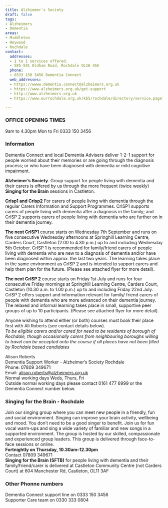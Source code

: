 ```yaml
---
title: Alzhiemer's Society
draft: false
tags:
- Alzheimers
- Dementia
areas:
- Middleton
- Heywood
- Rochdale
contact:
  addresses:
  - 1 to 1 services offered.
  - 585-591 Oldham Road, Rochdale OL16 4SU
  phone:
  - 0333 150 3456 Dementia Connect
  web_addresses:
  - https://wwww.dementia.connect@alzheimers.org.uk
  - https://www.alzheimers.org.uk/get-support
  - http://www.alzheimers.org.uk
  - https://www.ourrochdale.org.uk/kb5/rochdale/directory/service.page?id=YG67dYSirkk

---
```


### OFFICE OPENING TIMES
9am to 4.30pm Mon to Fri     0333 150 3456  


### Information   
Dementia Connect and local Dementia Advisers deliver 1-2-1 support for people worried about their memories or are going through the diagnosis process; or who have been diagnosed with dementia or mild cognitive impairment.   

**Alzheimer’s Society**. Group support for people living with dementia and their carers is offered by us through the more frequent (twice weekly) **Singing for the Brain** sessions in Castleton.   

**Crisp1 and Crisp2** For carers of people living with dementia through the regular Carers Information and Support Programmes. CrISP1 supports carers of people living with dementia after a diagnosis in the family; and CrISP 2 supports carers of people living with dementia who are further on in their dementia journey.   

**The next CrISP1** course starts on Wednesday 7th September and runs on five consecutive Wednesday afternoons at Springhill Learning Centre, Carders Court, Castleton (2.00 to 4.30 p.m.) up to and including Wednesday 5th October.  CrISP 1 is recommended for family/friend carers of people living with dementia who are new to a diagnosis of dementia and/or have been diagnosed within approx. the last two years. The learning takes place in the same environment as CrISP 2 and is intended to support carers and help them plan for the future. (Please see attached flyer for more detail).   

**The next CrISP 2** course starts on Friday 1st July and runs for four consecutive Friday mornings at Springhill Learning Centre, Carders Court, Castleton (10.30 a.m. to 1.00 p.m.) up to and including Friday 22nd July.  CrISP 2 offers support and information relevant for family/ friend carers of people with dementia who are more advanced on their dementia journey. The relaxed and informal learning takes place in small, supportive peer groups of up to 10 participants. (Please see attached flyer for more detail).   

Anyone wishing to attend either (or both) courses must book their place first with Ali Roberts (see contact details below).   
*To be eligible carers and/or cared for need to be residents of borough of Rochdale, though occasionally carers from neighbouring boroughs willing to travel can be accepted onto the course if all places have not been filled by Rochdale based candidates*      

Alison Roberts    
Dementia Support Worker - Alzheimer’s Society Rochdale    
Phone: 07809 349671   
Email: alison.roberts@alzheimers.org.uk      
Normal working days Weds, Thurs, Fri   
Outside normal working days please contact 0161 477 6999 or the Dementia Connect number below.   

### Singing for the Brain - Rochdale   
 Join our singing group where you can meet new people in a friendly, fun and social environment. Singing can improve your brain activity, wellbeing and mood. You don’t need to be a good singer to benefit. Join us for fun vocal warm-ups and sing a wide variety of familiar and new songs in a supported environment. The group is hosted by our skilled, compassionate and experienced group leaders. This group is delivered through face-to-face sessions or online.   
**Fortnightly on Thursday, 10.30am–12.30pm**   
Contact 07809 349671   
**Singing for the Brain (SFTB)** for people living with dementia and their family/friend/carer is delivered at Castleton Community Centre (not Carders Court) at 604 Manchester Rd, Castleton, OL11 3AF   

### Other Phonne numbers
Dementia Connect support line on   0333 150 3456  
Supporter Care team on   0330 333 0804    
